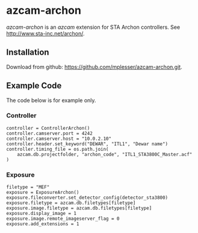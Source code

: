# azcam-archon

*azcam-archon* is an *azcam* extension for STA Archon controllers. See http://www.sta-inc.net/archon/.

## Installation

Download from github: https://github.com/mplesser/azcam-archon.git.

## Example Code

The code below is for example only.

### Controller
    controller = ControllerArchon()
    controller.camserver.port = 4242
    controller.camserver.host = "10.0.2.10"
    controller.header.set_keyword("DEWAR", "ITL1", "Dewar name")
    controller.timing_file = os.path.join(
        azcam.db.projectfolder, "archon_code", "ITL1_STA3800C_Master.acf"
    )

### Exposure
    filetype = "MEF"
    exposure = ExposureArchon()
    exposure.fileconverter.set_detector_config(detector_sta3800)
    exposure.filetype = azcam.db.filetypes[filetype]
    exposure.image.filetype = azcam.db.filetypes[filetype]
    exposure.display_image = 1
    exposure.image.remote_imageserver_flag = 0
    exposure.add_extensions = 1

